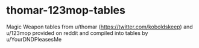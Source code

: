 # thomar-123mop-tables
Magic Weapon tables from u/thomar (https://twitter.com/koboldskeep) and u/123mop provided on reddit and compiled into tables by u/YourDNDPleasesMe
